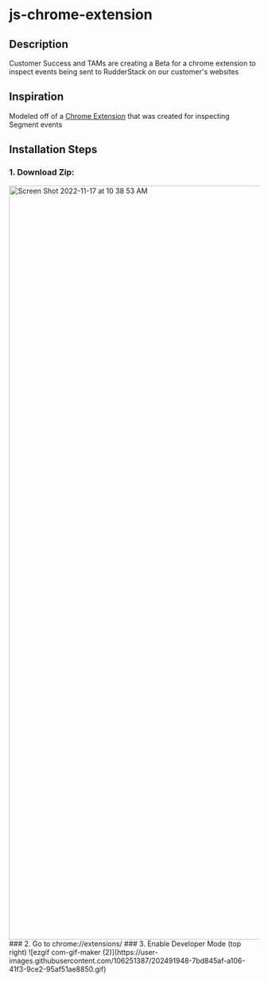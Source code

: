 # js-chrome-extension

## Description
Customer Success and TAMs are creating a Beta for a chrome extension to inspect events being sent to RudderStack on our customer's websites

## Inspiration
Modeled off of a [Chrome Extension](https://chrome.google.com/webstore/detail/segment-event-tracker/hbanigoffkilibdakdmmlgefndpjmajl) that was created for inspecting Segment events

## Installation Steps
### 1. Download Zip:
<img width="1512" alt="Screen Shot 2022-11-17 at 10 38 53 AM" src="https://user-images.githubusercontent.com/106251387/202490843-266db183-842d-44a0-8cea-d0e34931874b.png">
### 2. Go to chrome://extensions/
### 3. Enable Developer Mode (top right)
![ezgif com-gif-maker (2)](https://user-images.githubusercontent.com/106251387/202491948-7bd845af-a106-41f3-9ce2-95af51ae8850.gif)

